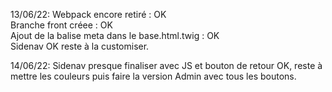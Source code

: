 13/06/22:
Webpack encore retiré : OK  
Branche front créee : OK  
Ajout de la balise meta dans le base.html.twig : OK  
Sidenav OK reste à la customiser.

14/06/22:
Sidenav presque finaliser avec JS et bouton de retour OK, reste à mettre les couleurs puis faire la version Admin avec tous les boutons.
